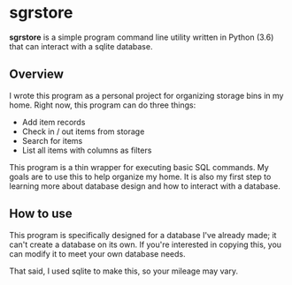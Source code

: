 # sgrstore

**sgrstore** is a simple program command line utility written in Python (3.6) that can interact with a sqlite database.

## Overview

I wrote this program as a personal project for organizing storage bins in my home. Right now, this program can do three things:

* Add item records
* Check in / out items from storage
* Search for items
* List all items with columns as filters

This program is a thin wrapper for executing basic SQL commands. My goals are to use this to help organize my home. It is also my first step to learning more about database design and how to interact with a database.

## How to use

This program is specifically designed for a database I've already made; it can't create a database on its own. If you're interested in copying this, you can modify it to meet your own database needs.

That said, I used sqlite to make this, so your mileage may vary.